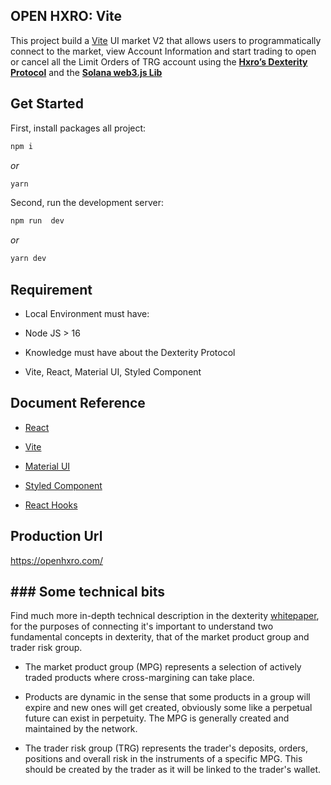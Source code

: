 

## ****OPEN HXRO: Vite****

This project build a [Vite](https://vitejs.dev/) UI market V2 that allows users to programmatically connect to the market, view Account Information and start trading to open or cancel all the Limit Orders of TRG account using the **[Hxro’s Dexterity Protocol](https://docs.hxro.network/market-protocols/derivatives-protocol/dexterity)** and the **[Solana web3.js Lib](https://github.com/solana-labs/dexterity)**

  

## Get Started

  

First, install packages all project:

  

```bash
npm i
```

*or*

```bash
yarn
```

Second, run the development server:

```bash
npm run  dev
```

*or*

```bash
yarn dev
```

  

## Requirement

  

  

- Local Environment must have:

  

- Node JS > 16

  

- Knowledge must have about the Dexterity Protocol

  

- Vite, React, Material UI, Styled Component

  

## Document Reference

  

- [React](https://reactjs.org/docs/getting-started.html)

  

- [Vite](https://vitejs.dev/)

  

- [Material UI](https://mui.com/material-ui/getting-started/installation/)

  

- [Styled Component](https://styled-components.com/docs)

  

- [React Hooks](https://react.dev/reference/react/useContext)

  

  
  

## Production Url

https://openhxro.com/


## ### Some technical bits

  

Find much more in-depth technical description in the dexterity [whitepaper](https://hxronetwork.mypinata.cloud/ipfs/QmQTfVoV13wRk2tQqhjTHVNXEZZRtEoH1HLVV64S1g51UZ), for the purposes of connecting it's important to understand two fundamental concepts in dexterity, that of the market product group and trader risk group.

- The market product group (MPG) represents a selection of actively traded products where cross-margining can take place.

- Products are dynamic in the sense that some products in a group will expire and new ones will get created, obviously some like a perpetual future can exist in perpetuity. The MPG is generally created and maintained by the network.

- The trader risk group (TRG) represents the trader's deposits, orders, positions and overall risk in the instruments of a specific MPG. This should be created by the trader as it will be linked to the trader's wallet.
